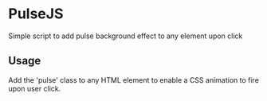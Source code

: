 # PulseJS
Simple script to add pulse background effect to any element upon click

## Usage
Add the 'pulse' class to any HTML element to enable a CSS animation to fire upon user click. 
